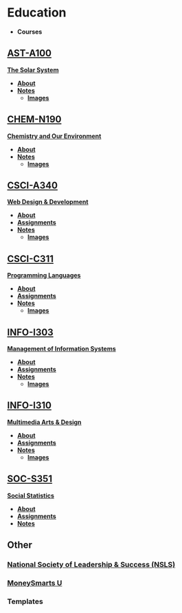 # **Education**
- **Courses**

## **[AST-A100](/a100)**
**[The Solar System]()**

- **[About](/a100/)**
- **[Notes](/a100/notes)**
  - **[Images](/a100/notes/images)**

## **[CHEM-N190](/n190)**
**[Chemistry and Our Environment](https://iu.instructure.com/courses/1792754)**

- **[About](/n190/)**
- **[Notes](/n190/notes)**
  - **[Images](/n190/notes/images)**

## **[CSCI-A340](/a340)**
**[Web Design & Development](https://iu.instructure.com/courses/1815301)**

- **[About](/a340/)**
- **[Assignments](/a340/assignments)**
- **[Notes](/a340/notes)**
  - **[Images](/a340/notes/images)**

## **[CSCI-C311](/c311)**
**[Programming Languages](https://iu.instructure.com/courses/1792645)**

- **[About](/c311/)**
- **[Assignments](/c311/assignments)**
- **[Notes](/c311/notes)**
  - **[Images](/c311/notes/images)**

## **[INFO-I303](/i303)**
**[Management of Information Systems](https://iu.instructure.com/courses/1792645)**

- **[About](/i303/)**
- **[Assignments](/i303/assignments)**
- **[Notes](/i303/notes)**
  - **[Images](/i303/notes/images)**

## **[INFO-I310](/i310)**
**[Multimedia Arts & Design](https://iu.instructure.com/courses/1847818)**

- **[About](/i310/)**
- **[Assignments](/i310/assignments)**
- **[Notes](/i310/notes)**
  - **[Images](/i310/notes/images)**


## **[SOC-S351](/s351)**
**[Social Statistics](https://iu.instructure.com/courses/1846514)**

- **[About](/s351/)**
- **[Assignments](/s351/assignments)**
- **[Notes](/s351/notes)**

## **Other**
### **[National Society of Leadership & Success (NSLS)](/nsls)**
### **[MoneySmarts U](/moneyU)**
### **Templates**



